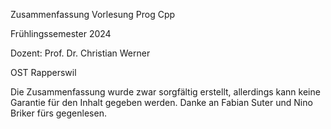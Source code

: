 Zusammenfassung Vorlesung Prog Cpp

Frühlingssemester 2024

Dozent: Prof. Dr. Christian Werner

OST Rapperswil


Die Zusammenfassung wurde zwar sorgfältig erstellt, allerdings kann keine Garantie für den Inhalt gegeben werden.
Danke an Fabian Suter und Nino Briker fürs gegenlesen.